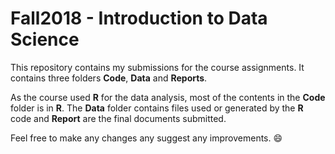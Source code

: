 # Fall2018 - Introduction to Data Science
This repository contains my submissions for the course assignments. It contains three folders **Code**, **Data** and **Reports**. 

As the course used **R** for the data analysis, most of the contents in the **Code** folder is in **R**. The **Data** folder contains files used or generated by the **R** code and **Report** are the final documents submitted.

Feel free to make any changes any suggest any improvements. :smile:
